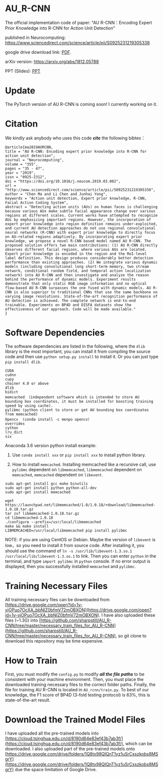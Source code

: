 # AU_R-CNN
The official implementation code of paper: "AU R-CNN：Encoding Expert Prior Knowledge into R-CNN for Action Unit Detection"

published in Neurocomputing: <https://www.sciencedirect.com/science/article/pii/S0925231219305338>

google drive download link: [PDF](https://drive.google.com/file/d/12JM9e-7yn18xMKXVrGZ_IH35yAe7aTvo/view?usp=sharing). 

arXiv version: <https://arxiv.org/abs/1812.05788>

PPT (Slides): [PPT](https://drive.google.com/file/d/1R8QQFdcV91BHDgbvBNOO_acQhLsua0Hd/view?usp=sharing)

# Update
The PyTorch version of AU R-CNN is coming soon! I currently working on it.

# Citation

We kindly ask anybody who uses this code ***cite*** the following bibtex：

```
@article{ma2019AURCNN,
title = "AU R-CNN: Encoding expert prior knowledge into R-CNN for action unit detection",
journal = "Neurocomputing",
volume = "355",
pages = "35 - 47",
year = "2019",
issn = "0925-2312",
doi = "https://doi.org/10.1016/j.neucom.2019.03.082",
url = "http://www.sciencedirect.com/science/article/pii/S0925231219305338",
author = "Chen Ma and Li Chen and Junhai Yong",
keywords = "Action unit detection, Expert prior knowledge, R-CNN, Facial Action Coding System",
abstract = "Detecting action units (AUs) on human faces is challenging because various AUs make subtle facial appearance change over various regions at different scales. Current works have attempted to recognize AUs by emphasizing important regions. However, the incorporation of expert prior knowledge into region definition remains under-exploited, and current AU detection approaches do not use regional convolutional neural networks (R-CNN) with expert prior knowledge to directly focus on AU-related regions adaptively. By incorporating expert prior knowledge, we propose a novel R-CNN based model named AU R-CNN. The proposed solution offers two main contributions: (1) AU R-CNN directly observes different facial regions, where various AUs are located. Expert prior knowledge is encoded in the region and the RoI-level label definition. This design produces considerably better detection performance than existing approaches. (2) We integrate various dynamic models (including convolutional long short-term memory, two stream network, conditional random field, and temporal action localization network) into AU R-CNN and then investigate and analyze the reason behind the performance of dynamic models. Experiment results demonstrate that only static RGB image information and no optical flow-based AU R-CNN surpasses the one fused with dynamic models. AU R-CNN is also superior to traditional CNNs that use the same backbone on varying image resolutions. State-of-the-art recognition performance of AU detection is achieved. The complete network is end-to-end trainable. Experiments on BP4D and DISFA datasets show the effectiveness of our approach. Code will be made available."
}
```

# Software Dependencies

The software dependencies are listed in the following, where the `dlib` library is the most important, you can install it from compiling the source code and then use `python setup.py install` to install it. Or you can just type `pip install dlib`.

```
CUDA
cudnn
cupy
chainer 4.0 or above
dlib
bidict
memcached （independent software which is intended to store AU bounding box coordinates, it must be installed for boosting training speed by using cache). 
pylibmc (python client to store or get AU bounding box coordinates from memcached)
Opencv  (conda install -c menpo opencv）
overrides
cython
lru_dict
six
```

Anaconda 3.6 version python install example:

1. Use `conda install xxx` or `pip install xxx` to install python library.

2. How to install `memcached`. Installing memcached like a recursive call, use `pylibmc` dependent on `libmemcached`, `libmemcached` dependent on `memcached`, `memcached` dependent on `libevent`.

```
sudo apt-get install gcc make binutils
sudo apt-get install python python-all-dev
sudo apt-get install memcached

wget https://launchpad.net/libmemcached/1.0/1.0.18/+download/libmemcached-1.0.18.tar.gz
tar zxf libmemcached-1.0.18.tar.gz
cd libmemcached-1.0.18
./configure --prefix=/usr/local/libmemcached
make && make install
LIBMEMCACHED=/usr/local/libmemcached pip install pylibmc
```

NOTE: if you are using CentOS or Debian. Maybe the version of `libevent` is low，so you need to install it from source code. After installing it, you should use the command of `ln -s /usr/lib/libevent-1.3.so.1 /usr/local/lib/libevent-1.3.so.1` to link. Then you can enter `python` in the terminal, and type `import pylibmc` in `python` console. If no error output is displayed, then you successfully installed `memcached` and `pylibmc`.

# Training Necessary Files

All training necessary files can be downloaded from [https://drive.google.com/open?id=1y-yjOPuo7OcXA_bbNIZ0bfmV72mOBXON](https://drive.google.com/open?id=1y-yjOPuo7OcXA_bbNIZ0bfmV72mOBXON). I have also uploaded these files (~1.3G) into [https://github.com/sharpstill/AU_R-CNN/tree/master/necessary_train_files_for_AU_R-CNN](https://github.com/sharpstill/AU_R-CNN/tree/master/necessary_train_files_for_AU_R-CNN), so git clone to download this repository may be time expensive.

# How to Train

First, you must modify the `config.py` to modify ***all the file paths*** to be consistent with your machine environment. Then, you must place the downloaded training necessary files to the correct folder paths. Finally, the file for training AU R-CNN is located in `AU_rcnn/train.py`. To best of our knowledge, the F1 score of BP4D (3-fold testing protocol) is 63%, this is state-of-the-art result. 

# Download the Trained Model Files

I have uploaded all the pre-trained models into [https://cloud.tsinghua.edu.cn/d/8190d64e83ef43b7ab3f/](https://cloud.tsinghua.edu.cn/d/8190d64e83ef43b7ab3f/), which can be downloaded. I also uploaded part of the pre-trained models onto [https://drive.google.com/drive/folders/1Q8tx98QIQnT1yz1uSrCxszkobs8MSgrY](https://drive.google.com/drive/folders/1Q8tx98QIQnT1yz1uSrCxszkobs8MSgrY) due the space limitation of Google Drive.


